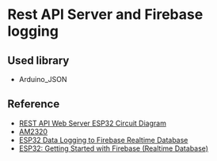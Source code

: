 # Rest API Server and Firebase logging

## Used library

- Arduino_JSON

## Reference

- [REST API Web Server ESP32 Circuit Diagram](https://microcontrollerslab.com/esp32-rest-api-web-server-get-post-postman/)
- [AM2320](https://learn.adafruit.com/adafruit-am2320-temperature-humidity-i2c-sensor/arduino-usage)
- [ESP32 Data Logging to Firebase Realtime Database](https://randomnerdtutorials.com/esp32-data-logging-firebase-realtime-database/)
- [ESP32: Getting Started with Firebase (Realtime Database)](https://randomnerdtutorials.com/esp32-firebase-realtime-database/)